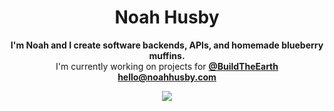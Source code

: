 <div><h1 align="center">Noah Husby</h1>
<p align="center"><b>I'm Noah and I create software backends, APIs, and homemade blueberry muffins.</b>
  <br>I'm currently working on projects for <b><a href="https://buildtheearth.net/">@BuildTheEarth</a></b>
  <br><a href="mailto:hello@noahhusby.com"><b>hello@noahhusby.com</b></a></p></p>

<p align="center">
<a>
  <img align="center" src="https://github-readme-stats.vercel.app/api?username=noahhusby&show_icons=true&count_private=true&show_border=false&include_all_commits=true&hide=contribs" />
</a>
</p>

